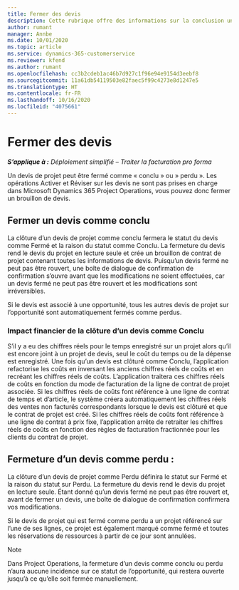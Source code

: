 ```yaml
---
title: Fermer des devis
description: Cette rubrique offre des informations sur la conclusion un devis dans Project Operations.
author: rumant
manager: Annbe
ms.date: 10/01/2020
ms.topic: article
ms.service: dynamics-365-customerservice
ms.reviewer: kfend
ms.author: rumant
ms.openlocfilehash: cc3b2cdeb1ac46b7d927c1f96e94e9154d3eebf8
ms.sourcegitcommit: 11a61db54119503e82faec5f99c4273e8d1247e5
ms.translationtype: HT
ms.contentlocale: fr-FR
ms.lasthandoff: 10/16/2020
ms.locfileid: "4075661"
---
```

# <a name="close-quotes"></a>Fermer des devis 

_**S’applique à :** Déploiement simplifié – Traiter la facturation pro forma_

Un devis de projet peut être fermé comme « conclu » ou » perdu ». Les opérations Activer et Réviser sur les devis ne sont pas prises en charge dans Microsoft Dynamics 365 Project Operations, vous pouvez donc fermer un brouillon de devis.

## <a name="close-a-quote-as-won"></a>Fermer un devis comme conclu

La clôture d’un devis de projet comme conclu fermera le statut du devis comme Fermé et la raison du statut comme Conclu. La fermeture du devis rend le devis du projet en lecture seule et crée un brouillon de contrat de projet contenant toutes les informations de devis. Puisqu’un devis fermé ne peut pas être rouvert, une boîte de dialogue de confirmation de confirmation s’ouvre avant que les modifications ne soient effectuées, car un devis fermé ne peut pas être rouvert et les modifications sont irréversibles.

Si le devis est associé à une opportunité, tous les autres devis de projet sur l’opportunité sont automatiquement fermés comme perdus.

### <a name="financial-impact-of-closing-a-quote-as-won"></a>Impact financier de la clôture d’un devis comme Conclu

S’il y a eu des chiffres réels pour le temps enregistré sur un projet alors qu’il est encore joint à un projet de devis, seul le coût du temps ou de la dépense est enregistré. Une fois qu’un devis est clôturé comme Conclu, l’application refactorise les coûts en inversant les anciens chiffres réels de coûts et en recréant les chiffres réels de coûts. L’application traitera ces chiffres réels de coûts en fonction du mode de facturation de la ligne de contrat de projet associée. Si les chiffres réels de coûts font référence à une ligne de contrat de temps et d’article, le système créera automatiquement les chiffres réels des ventes non facturés correspondants lorsque le devis est clôturé et que le contrat de projet est créé. Si les chiffres réels de coûts font référence à une ligne de contrat à prix fixe, l’application arrête de retraiter les chiffres réels de coûts en fonction des règles de facturation fractionnée pour les clients du contrat de projet.

## <a name="closing-a-quote-as-lost"></a>Fermeture d’un devis comme perdu :

La clôture d’un devis de projet comme Perdu définira le statut sur Fermé et la raison du statut sur Perdu. La fermeture du devis rend le devis du projet en lecture seule. Étant donné qu’un devis fermé ne peut pas être rouvert et, avant de fermer un devis, une boîte de dialogue de confirmation confirmera vos modifications.

Si le devis de projet qui est fermé comme perdu a un projet référencé sur l’une de ses lignes, ce projet est également marqué comme fermé et toutes les réservations de ressources à partir de ce jour sont annulées.

> [!NOTE]
> Dans Project Operations, la fermeture d’un devis comme conclu ou perdu n’aura aucune incidence sur ce statut de l’opportunité, qui restera ouverte jusqu’à ce qu’elle soit fermée manuellement.
